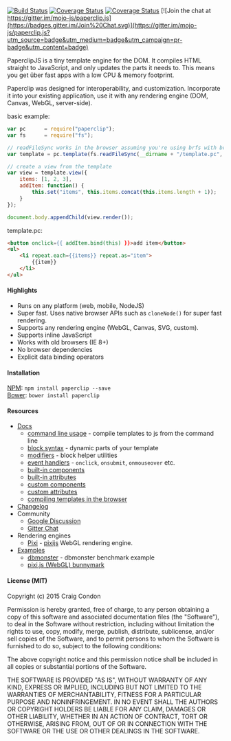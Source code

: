 
[![Build Status](https://travis-ci.org/crcn/paperclip.js.svg?branch=master)](https://travis-ci.org/crcn/paperclip.js) [![Coverage Status](https://coveralls.io/repos/mojo-js/paperclip.js/badge.svg?branch=master)](https://coveralls.io/r/mojo-js/paperclip.js?branch=master) [![Coverage Status](https://david-dm.org/mojo-js/paperclip.js.svg)](https://david-dm.org/mojo-js/paperclip.js) [![Join the chat at https://gitter.im/mojo-js/paperclip.js](https://badges.gitter.im/Join%20Chat.svg)](https://gitter.im/mojo-js/paperclip.js?utm_source=badge&utm_medium=badge&utm_campaign=pr-badge&utm_content=badge)

PaperclipJS is a tiny template engine for the DOM. It compiles HTML straight to JavaScript, and only updates the parts it needs to. This means you get über fast apps with a low CPU & memory footprint.

Paperclip was designed for interoperability, and customization. Incorporate it into your existing application, use it with any rendering engine (DOM, Canvas, WebGL, server-side).

basic example:

```javascript
var pc      = require("paperclip");
var fs      = require("fs");

// readFileSync works in the browser assuming you're using brfs with browserify
var template = pc.template(fs.readFileSync(__dirname + "/template.pc", "utf8"));

// create a view from the template
var view = template.view({
    items: [1, 2, 3],
    addItem: function() {
        this.set("items", this.items.concat(this.items.length + 1));
    }
});

document.body.appendChild(view.render());
```

template.pc:

```html
<button onclick={{ addItem.bind(this) }}>add item</button>
<ul>
    <li repeat.each={{items}} repeat.as="item">
        {{item}}
    </li>
</ul>
```

#### Highlights

- Runs on any platform (web, mobile, NodeJS)
- Super fast. Uses native browser APIs such as `cloneNode()` for super fast rendering.
- Supports any rendering engine (WebGL, Canvas, SVG, custom).
- Supports inline JavaScript
- Works with old browsers (IE 8+)
- No browser dependencies
- Explicit data binding operators


#### Installation

[NPM](http://nodejs.org): `npm install paperclip --save` <br />
[Bower](http://bower.io/): `bower install paperclip`

####  Resources

- [Docs](/docs)
    - [command line usage](/docs#command-line-usage) - compile templates to js from the command line
    - [block syntax](/docs#template-syntax) - dynamic parts of your template
    - [modifiers](/docs#modifiers) - block helper utilities
    - [event handlers](/docs#event-handlers) - `onclick`, `onsubmit`, `onmouseover` etc.
    - [built-in components](/docs#unsafe-htmlcontent-)
    - [built-in attributes](/docs#value-context-)
    - [custom components](/docs#custom-components)
    - [custom attributes](/docs#custom-attributes)
    - [compiling templates in the browser](https://github.com/mojo-js/paperclip.js/issues/232)
- [Changelog](./changelog.md)
- Community
    - [Google Discussion](https://groups.google.com/forum/#!forum/paperclipjs)
    - [Gitter Chat](https://gitter.im/mojo-js/paperclip.js?utm_source=badge&utm_medium=badge&utm_campaign=pr-badge&utm_content=badge)
- Rendering engines
    - [Pixi](/examples/common/documents/pixi) - [pixijs](http://www.pixijs.com/) WebGL rendering engine.
- [Examples](/examples)
    - [dbmonster](http://paperclip-dbmonster.herokuapp.com/) - dbmonster benchmark example
    - [pixi.js (WebGL) bunnymark](/examples/pixi)


#### License (MIT)

Copyright (c) 2015 Craig Condon

Permission is hereby granted, free of charge, to any person obtaining a copy of this software and associated documentation files (the "Software"), to deal in the Software without restriction, including without limitation the rights to use, copy, modify, merge, publish, distribute, sublicense, and/or sell copies of the Software, and to permit persons to whom the Software is furnished to do so, subject to the following conditions:

The above copyright notice and this permission notice shall be included in all copies or substantial portions of the Software.

THE SOFTWARE IS PROVIDED "AS IS", WITHOUT WARRANTY OF ANY KIND, EXPRESS OR IMPLIED, INCLUDING BUT NOT LIMITED TO THE WARRANTIES OF MERCHANTABILITY, FITNESS FOR A PARTICULAR PURPOSE AND NONINFRINGEMENT. IN NO EVENT SHALL THE AUTHORS OR COPYRIGHT HOLDERS BE LIABLE FOR ANY CLAIM, DAMAGES OR OTHER LIABILITY, WHETHER IN AN ACTION OF CONTRACT, TORT OR OTHERWISE, ARISING FROM, OUT OF OR IN CONNECTION WITH THE SOFTWARE OR THE USE OR OTHER DEALINGS IN THE SOFTWARE.
